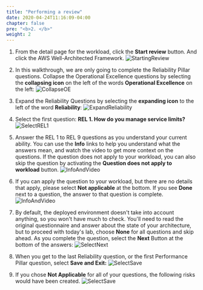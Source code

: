 ```yaml
---
title: "Performing a review"
date: 2020-04-24T11:16:09-04:00
chapter: false
pre: "<b>2. </b>"
weight: 2
---
```


1. From the detail page for the workload, click the **Start review** button. And click the AWS Well-Architected Framework. 
    ![StartingReview](/watool/100_Walkthrough_of_the_Well-Architected_Tool/Images/watools-review.png)  

1. In this walkthrough, we are only going to complete the Reliability Pillar questions. Collapse the Operational Excellence questions by selecting the **collapsing icon** on the left of the words **Operational Excellence** on the left:
    ![CollapseOE](/watool/100_Walkthrough_of_the_Well-Architected_Tool/Images/AWSWAT6.png)

1. Expand the Reliability Questions by selecting the **expanding icon** to the left of the word **Reliability**:
    ![ExpandReliability](/watool/100_Walkthrough_of_the_Well-Architected_Tool/Images/AWSWAT7.png)

1. Select the first question: **REL 1. How do you manage service limits?**
    ![SelectREL1](/watool/100_Walkthrough_of_the_Well-Architected_Tool/Images/AWSWAT8.png)

1. Answer the REL 1 to REL 9 questions as you understand your current ability. You can use the **Info** links to help you understand what the answers mean, and watch the video to get more context on the questions. If the question does not apply to your workload, you can also skip the question by activating the **Question does not apply to workload** button.
    ![InfoAndVideo](/watool/100_Walkthrough_of_the_Well-Architected_Tool/Images/AWSWAT9.png)

1. If you can apply the question to your workload, but there are no details that apply, please select **Not applicable** at the bottom. If you see **Done** next to a question, the answer to that question is complete.
    ![InfoAndVideo](/watool/100_Walkthrough_of_the_Well-Architected_Tool/Images/watools-review2.png)


1. By default, the deployed environment doesn't take into account anything, so you won't have much to check. You'll need to read the original questionnaire and answer about the state of your architecture, but to proceed with today's lab, choose **None** for all questions and skip ahead. As you complete the question, select the **Next** Button at the bottom of the answers:
    ![SelectNext](/watool/100_Walkthrough_of_the_Well-Architected_Tool/Images/AWSWAT10.png)

1. When you get to the last Reliability question, or the first Performance Pillar question, select **Save and Exit:**
    ![SelectSave](/watool/100_Walkthrough_of_the_Well-Architected_Tool/Images/AWSWAT11.png)

1. If you chose **Not Applicable** for all of your questions, the following risks would have been created.
    ![SelectSave](/watool/100_Walkthrough_of_the_Well-Architected_Tool/Images/watools-review3.png)
